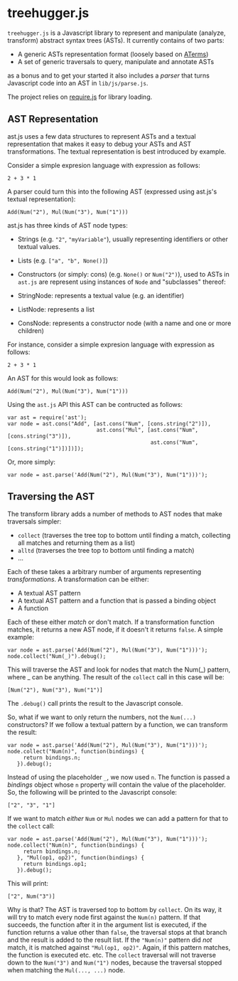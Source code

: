 treehugger.js
=============

`treehugger.js` is a Javascript library to represent and manipulate (analyze, transform)
abstract syntax trees (ASTs). It currently contains of two parts:

* A generic ASTs representation format (loosely
based on [ATerms](http://www.meta-environment.org/Meta-Environment/ATerms))
* A set of generic traversals to query, manipulate and annotate ASTs

as a bonus and to get your started it also includes a _parser_ that turns
Javascript code into an AST in `lib/js/parse.js`.

The project relies on [require.js](http://requirejs.org) for library loading.

AST Representation
------------------

ast.js uses a few  data structures to represent ASTs and a textual representation
that makes it easy to debug your ASTs and AST transformations. The textual representation
is best introduced by example.

Consider a simple expresion language with expression as follows:

    2 + 3 * 1

A parser could turn this into the following AST (expressed using ast.js's textual
representation):

    Add(Num("2"), Mul(Num("3"), Num("1")))

ast.js has three kinds of AST node types:

* Strings (e.g. `"2"`, `"myVariable"`), usually representing identifiers or other
  textual values.
* Lists (e.g. `["a", "b", None()]`)
* Constructors (or simply: cons) (e.g. `None()` or `Num("2")`), used to 
ASTs in `ast.js` are represent using instances of `Node` and "subclasses" thereof:

* StringNode: represents a textual value (e.g. an identifier)
* ListNode: represents a list
* ConsNode: represents a constructor node (with a name and one or more children)

For instance, consider a simple expresion language with expression as follows:

    2 + 3 * 1

An AST for this would look as follows:

    Add(Num("2"), Mul(Num("3"), Num("1")))

Using the `ast.js` API this AST can be contructed as follows:

    var ast = require('ast');
    var node = ast.cons("Add", [ast.cons("Num", [cons.string("2")]),
                                ast.cons("Mul", [ast.cons("Num", [cons.string("3")]),
                                                 ast.cons("Num", [cons.string("1")])])]);

Or, more simply:

    var node = ast.parse('Add(Num("2"), Mul(Num("3"), Num("1")))');

Traversing the AST
------------------

The transform library adds a number of methods to AST nodes that make traversals simpler:

* `collect` (traverses the tree top to bottom until finding a match, collecting all matches and returning them as a list)
* `alltd` (traverses the tree top to bottom until finding a match)
* ...

Each of these takes a arbitrary number of arguments representing _transformations_. A transformation can be either:

* A textual AST pattern
* A textual AST pattern and a function that is passed a binding object
* A function

Each of these either _match_ or don't match. If a transformation function matches,
it returns a new AST node, if it doesn't it returns `false`. A simple example:

    var node = ast.parse('Add(Num("2"), Mul(Num("3"), Num("1")))');
    node.collect("Num(_)").debug();

This will traverse the AST and look for nodes that match the Num(_) pattern,
where _ can be anything. The result of the `collect` call in this case will be:

    [Num("2"), Num("3"), Num("1")]

The `.debug()` call prints the result to the Javascript console.

So, what if we want to only return the numbers, not the `Num(...)` constructors?
If we follow a textual pattern by a function, we can transform the result:

    var node = ast.parse('Add(Num("2"), Mul(Num("3"), Num("1")))');
    node.collect("Num(n)", function(bindings) {
         return bindings.n;
       }).debug();

Instead of using the placeholder `_`, we now used `n`. The function is passed a
_bindings_ object whose `n` property will contain the value of the placeholder.
So, the following will be printed to the Javascript console:

    ["2", "3", "1"]

If we want to match _either_ `Num` or `Mul` nodes we can add a pattern for that
to the `collect` call:

    var node = ast.parse('Add(Num("2"), Mul(Num("3"), Num("1")))');
    node.collect("Num(n)", function(bindings) {
         return bindings.n;
       }, "Mul(op1, op2)", function(bindings) {
         return bindings.op1;
       }).debug();

This will print:

    ["2", Num("3")]

Why is that? The AST is traversed top to bottom by `collect`. On its way, it will
try to match every node first against the `Num(n)` pattern. If that succeeds,
the function after it in the argument list is executed, if the function returns
a value other than `false`, the traversal stops at that branch and the result
is added to the result list. If the `"Num(n)"` pattern did _not_ match, it is
matched against `"Mul(op1, op2)"`. Again, if this pattern matches, the function
is executed etc. etc. The `collect` traversal will not traverse down to the
`Num("3")` and `Num("1")` nodes, because the traversal stopped when matching the
`Mul(..., ...)` node.